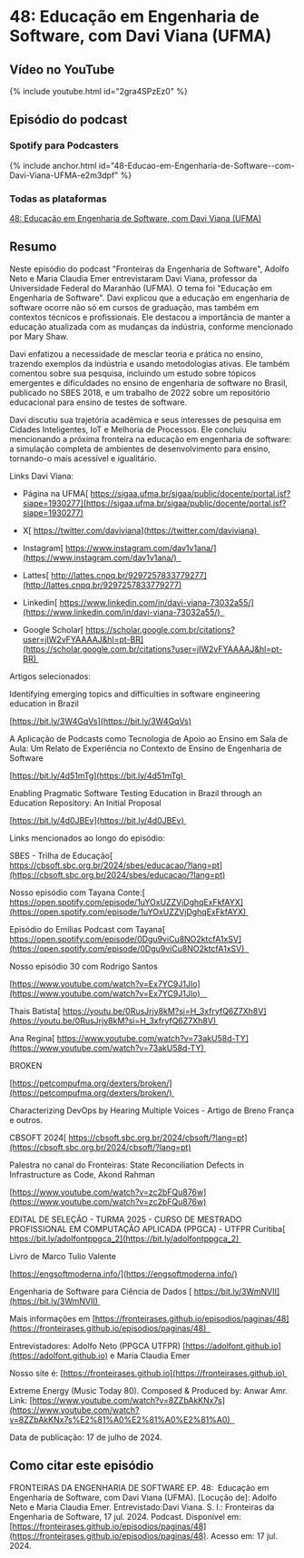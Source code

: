 # 48: Educação em Engenharia de Software, com Davi Viana (UFMA)

## Vídeo no YouTube

{% include youtube.html id="2gra4SPzEz0" %}  

## Episódio do podcast

<!--
{% include spotify.html id="7lFkZ1NZtulksRl894RfeF" %} 

-->

### Spotify para Podcasters

{% include anchor.html id="48-Educao-em-Engenharia-de-Software--com-Davi-Viana-UFMA-e2m3dpf" %}


### Todas as plataformas


[48: Educação em Engenharia de Software, com Davi Viana (UFMA)](https://podcasters.spotify.com/pod/show/fronteirases/episodes/48-Educao-em-Engenharia-de-Software--com-Davi-Viana-UFMA-e2m3dpf 
)




## Resumo



Neste episódio do podcast "Fronteiras da Engenharia de Software", Adolfo Neto e Maria Claudia Emer entrevistaram Davi Viana, professor da Universidade Federal do Maranhão (UFMA). O tema foi "Educação em Engenharia de Software". Davi explicou que a educação em engenharia de software ocorre não só em cursos de graduação, mas também em contextos técnicos e profissionais. Ele destacou a importância de manter a educação atualizada com as mudanças da indústria, conforme mencionado por Mary Shaw.

Davi enfatizou a necessidade de mesclar teoria e prática no ensino, trazendo exemplos da indústria e usando metodologias ativas. Ele também comentou sobre sua pesquisa, incluindo um estudo sobre tópicos emergentes e dificuldades no ensino de engenharia de software no Brasil, publicado no SBES 2018, e um trabalho de 2022 sobre um repositório educacional para ensino de testes de software.

Davi discutiu sua trajetória acadêmica e seus interesses de pesquisa em Cidades Inteligentes, IoT e Melhoria de Processos. Ele concluiu mencionando a próxima fronteira na educação em engenharia de software: a simulação completa de ambientes de desenvolvimento para ensino, tornando-o mais acessível e igualitário.

Links Davi Viana:

-   Página na UFMA[  ⁠https://sigaa.ufma.br/sigaa/public/docente/portal.jsf?siape=1930277⁠](https://sigaa.ufma.br/sigaa/public/docente/portal.jsf?siape=1930277)

-   X[  ⁠https://twitter.com/daviviana⁠](https://twitter.com/daviviana) 

-   Instagram[  ⁠https://www.instagram.com/dav1v1ana/⁠](https://www.instagram.com/dav1v1ana/)  

-   Lattes[  ⁠http://lattes.cnpq.br/9297257833779277⁠](http://lattes.cnpq.br/9297257833779277)

-   Linkedin[  ⁠https://www.linkedin.com/in/davi-viana-73032a55/⁠](https://www.linkedin.com/in/davi-viana-73032a55/)  

-   Google Scholar[  ⁠https://scholar.google.com.br/citations?user=jIW2vFYAAAAJ&hl=pt-BR⁠](https://scholar.google.com.br/citations?user=jIW2vFYAAAAJ&hl=pt-BR) 

Artigos selecionados:

Identifying emerging topics and difficulties in software engineering education in Brazil

[⁠https://bit.ly/3W4GqVs⁠](https://bit.ly/3W4GqVs)

A Aplicação de Podcasts como Tecnologia de Apoio ao Ensino em Sala de Aula: Um Relato de Experiência no Contexto de Ensino de Engenharia de Software

[⁠https://bit.ly/4d51mTg⁠](https://bit.ly/4d51mTg) 

Enabling Pragmatic Software Testing Education in Brazil through an Education Repository: An Initial Proposal

[⁠https://bit.ly/4d0JBEv⁠](https://bit.ly/4d0JBEv) 

Links mencionados ao longo do episódio:

SBES - Trilha de Educação[  ⁠https://cbsoft.sbc.org.br/2024/sbes/educacao/?lang=pt⁠](https://cbsoft.sbc.org.br/2024/sbes/educacao/?lang=pt)

Nosso episódio com Tayana Conte:[  ⁠https://open.spotify.com/episode/1uYOxUZZVjDghqExFkfAYX⁠](https://open.spotify.com/episode/1uYOxUZZVjDghqExFkfAYX) 

Episódio do Emílias Podcast com Tayana[  ⁠https://open.spotify.com/episode/0Dgu9viCu8NO2ktcfA1xSV⁠](https://open.spotify.com/episode/0Dgu9viCu8NO2ktcfA1xSV)  

Nosso episódio 30 com Rodrigo Santos 

[⁠https://www.youtube.com/watch?v=Ex7YC9J1JIo⁠](https://www.youtube.com/watch?v=Ex7YC9J1JIo)   

Thais Batista[  ⁠https://youtu.be/0RusJrjy8kM?si=H_3xfryfQ6Z7Xh8V⁠](https://youtu.be/0RusJrjy8kM?si=H_3xfryfQ6Z7Xh8V) 

Ana Regina[  ⁠https://www.youtube.com/watch?v=73akU58d-TY⁠](https://www.youtube.com/watch?v=73akU58d-TY) 

BROKEN

[⁠https://petcompufma.org/dexters/broken/⁠](https://petcompufma.org/dexters/broken/) 

Characterizing DevOps by Hearing Multiple Voices - Artigo de Breno França e outros.

CBSOFT 2024[  ⁠https://cbsoft.sbc.org.br/2024/cbsoft/?lang=pt⁠](https://cbsoft.sbc.org.br/2024/cbsoft/?lang=pt)

Palestra no canal do Fronteiras: State Reconciliation Defects in Infrastructure as Code, Akond Rahman

[⁠https://www.youtube.com/watch?v=zc2bFQu876w⁠](https://www.youtube.com/watch?v=zc2bFQu876w)

EDITAL DE SELEÇÃO - TURMA 2025 - CURSO DE MESTRADO PROFISSIONAL EM COMPUTAÇÃO APLICADA (PPGCA) - UTFPR Curitiba[  ⁠https://bit.ly/adolfontppgca_2⁠](https://bit.ly/adolfontppgca_2) 

Livro de Marco Tulio Valente

[⁠https://engsoftmoderna.info/⁠](https://engsoftmoderna.info/)

Engenharia de Software para Ciência de Dados [ ⁠https://bit.ly/3WmNVII⁠](https://bit.ly/3WmNVII) 

Mais informações em ⁠⁠⁠⁠[⁠https://fronteirases.github.io/episodios/paginas/48⁠](https://fronteirases.github.io/episodios/paginas/48)  

Entrevistadores: Adolfo Neto (PPGCA UTFPR) ⁠⁠⁠⁠⁠[⁠https://adolfont.github.io⁠](https://adolfont.github.io) ⁠e Maria Claudia Emer

Nosso site é: ⁠⁠⁠[⁠https://fronteirases.github.io⁠](https://fronteirases.github.io) 

Extreme Energy (Music Today 80). Composed & Produced by: Anwar Amr. Link:⁠ ⁠⁠⁠⁠⁠[⁠https://www.youtube.com/watch?v=8ZZbAkKNx7s⁠⁠⁠⁠](https://www.youtube.com/watch?v=8ZZbAkKNx7s%E2%81%A0%E2%81%A0%E2%81%A0)  

Data de publicação: 17 de julho de 2024.

## Como citar este episódio

FRONTEIRAS DA ENGENHARIA DE SOFTWARE EP. 48:  Educação em Engenharia de Software, com Davi Viana (UFMA). [Locução de]: Adolfo Neto e Maria Claudia Emer. Entrevistado:Davi Viana. S. l.: Fronteiras da Engenharia de Software, 17 jul. 2024. Podcast. Disponível em: ⁠⁠[⁠https://fronteirases.github.io/episodios/paginas/48⁠](https://fronteirases.github.io/episodios/paginas/48). ⁠Acesso em: 17 jul. 2024.